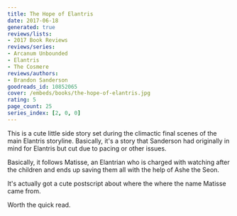 ```yaml
---
title: The Hope of Elantris
date: 2017-06-18
generated: true
reviews/lists:
- 2017 Book Reviews
reviews/series:
- Arcanum Unbounded
- Elantris
- The Cosmere
reviews/authors:
- Brandon Sanderson
goodreads_id: 10852065
cover: /embeds/books/the-hope-of-elantris.jpg
rating: 5
page_count: 25
series_index: [2, 0, 0]
---
```

This is a cute little side story set during the climactic final scenes of the main Elantris storyline. Basically, it's a story that Sanderson had originally in mind for Elantris but cut due to pacing or other issues.  

Basically, it follows Matisse, an Elantrian who is charged with watching after the children and ends up saving them all with the help of Ashe the Seon.  

<!--more-->

It's actually got a cute postscript about where the where the name Matisse came from.  

Worth the quick read.
